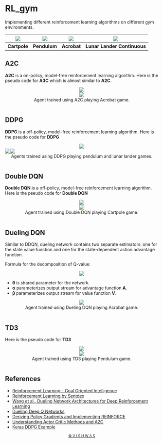 # RL_gym

Implementing different reinforcement learning algorithms on different gym environments.

| <div align="center"><img src="assets/CP-final_reinforce.gif" /></div> | <div align="center"><img src="assets/Pend_final_DDPG.gif"  /></div> | <div align='center'><img src="assets/AB-final_A2C.gif" /></div> | <div align="center"><img src="assets/LLC-final_DDPG.gif"  /></div> |
| ------------------------------------------------------------ | ------------------------------------------------------------ | ------------------------------------------------------------ | ------------------------------------------------------------ |
| <div align="center">**Cartpole**</div>                       | <div align="center">**Pendulum**</div>                       | <div align="center">**Acrobat**</div>                        | <div align="center">**Lunar Lander Continuous**</div>        |

## A2C

**A2C** is a on-policy, model-free reinforcement learning algorithm. Here is the pseudo code for **A3C** which is almost similar to **A2C**.

<div align="center"><img src="assets/A2C.jpg"/></div>

<table align='center'>
  <tr>
    <tb><div align="center"><img src="assets/AB-final_A2C.gif"/></div></tb>
  </tr>
   <tr>
       <tb><div align="center">Agent trained using A2C playing Acrobat game.</div></tb>
  </tr>
</table>



## DDPG

**DDPG** is a off-policy, model-free reinforcement learning algorithm. Here is the pseudo code for **DDPG**

<div align="center"><img src="assets/DDPG.jpg"/></div>

<table align='center'>
  <tr>
    <tb><span align="center"><img src="assets/Pend_final_DDPG.gif"  /></span></tb>
    <tb><span align="center"><img src="assets/LLC-final_DDPG.gif"  /></span></tb>
  </tr>
  <tr>
       <tb><div align="center">Agents trained using DDPG playing pendulum and lunar lander games.</div></tb>
  </tr>
</table>

## Double DQN

**Double DQN** is a off-policy, model-free reinforcement learning algorithm. Here is the pseudo code for **Double DQN**

<div align="center"><img src="assets/Double_DQN.jpg"/></div>

<table align='center'>
  <tr>
    <tb><div align="center"><img src="assets/CP-final_DDQN.gif"/></div></tb>
  </tr>
   <tr>
       <tb><div align="center">Agent trained using Double DQN playing Cartpole game.</div></tb>
  </tr>
</table>

## Dueling DQN

Similar to DDQN, dueling network contains two separate estimators: one for the state value function and one for the state-dependent action advantage function. 

Formula for the decomposition of Q-value:

<div align="center"><img src="assets/Duel_DQN.jpg"/></div>

-  **θ** is shared parameter for the network.
- **α** parameterizes output stream for advantage function **Α**.
- **β** parameterizes output stream for value function **V**.

<table align='center'>
  <tr>
    <tb><div align="center"><img src="assets/AB-final.gif" /></div></tb>
  </tr>
   <tr>
       <tb><div align="center">Agent trained using Dueling DQN playing Acrobat game.</div></tb>
  </tr>
</table>

## TD3

Here is the pseudo code for **TD3**

<div align="center"><img src="assets/TD3.jpg"/></div>

<table align='center'>
  <tr>
    <tb><div align="center"><img src="assets/Pend-final_TD3.gif"  /></div></tb>
  </tr>
   <tr>
       <tb><div align="center">Agent trained using TD3 playing Pendulum game.</div></tb>
  </tr>
</table>

## References

* [Reinforcement Learning - Goal Oriented Intelligence](https://www.youtube.com/playlist?list=PLZbbT5o_s2xoWNVdDudn51XM8lOuZ_Njv)
* [Reinforcement Learning by Sentdex](https://www.youtube.com/playlist?list=PLQVvvaa0QuDezJFIOU5wDdfy4e9vdnx-7)
* [Wang et al., Dueling Network Architectures for Deep Reinforcement Learning](https://arxiv.org/pdf/1511.06581.pdf)
* [Dueling Deep Q Networks](https://towardsdatascience.com/dueling-deep-q-networks-81ffab672751)
* [Deriving Policy Gradients and Implementing REINFORCE](https://medium.com/@thechrisyoon/deriving-policy-gradients-and-implementing-reinforce-f887949bd63)
* [Understanding Actor Critic Methods and A2C](https://towardsdatascience.com/understanding-actor-critic-methods-931b97b6df3f)
* [Keras DDPG Example](https://keras.io/examples/rl/ddpg_pendulum/)

<div align="center"><small><a href="https://github.com/vstark21">&copy V I S H W A S</a></small></div>